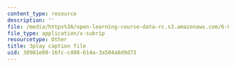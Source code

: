 ```yaml
---
content_type: resource
description: ''
file: /media/https%3A/open-learning-course-data-rc.s3.amazonaws.com/6-004-computation-structures-spring-2017/30981e0016fcc498614a3a504a8d9d73_3636264.srt
file_type: application/x-subrip
resourcetype: Other
title: 3play caption file
uid: 30981e00-16fc-c498-614a-3a504a8d9d73
---
```

